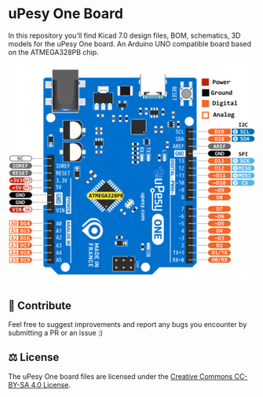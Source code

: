 # uPesy One Board

In this repository you'll find Kicad 7.0 design files, BOM, schematics, 3D models for the uPesy One board. An Arduino UNO compatible board based on the ATMEGA328PB chip.

<p align="center">
  <img src="https://github.com/uPesy/upesy_one/raw/master/Assets/upesy-one-pinout.png" width="500">
</p>

## 🙏 Contribute

Feel free to suggest improvements and report any bugs you encounter by submitting a PR or an issue :)

## ⚖️ License

The uPesy One board files are licensed under the [Creative Commons CC-BY-SA 4.0 License](https://creativecommons.org/licenses/by-sa/4.0/legalcode).
